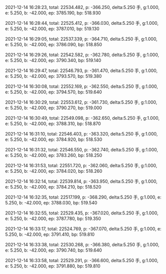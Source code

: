 2021-12-14 16:28:23, total: 22534.482, p: -366.250, delta:5.250 手, g:1.000, e: 5.250, b: -42.000, ep: 3785.190, bp: 518.930

2021-12-14 16:28:44, total: 22525.412, p: -366.030, delta:5.250 手, g:1.000, e: 5.250, b: -42.000, ep: 3787.010, bp: 519.130

2021-12-14 16:29:05, total: 22537.339, p: -364.710, delta:5.250 手, g:1.000, e: 5.250, b: -42.000, ep: 3786.090, bp: 518.850

2021-12-14 16:29:26, total: 22542.582, p: -362.780, delta:5.250 手, g:1.000, e: 5.250, b: -42.000, ep: 3790.340, bp: 519.140

2021-12-14 16:29:47, total: 22546.793, p: -361.470, delta:5.250 手, g:1.000, e: 5.250, b: -42.000, ep: 3793.570, bp: 519.380

2021-12-14 16:30:08, total: 22552.169, p: -362.550, delta:5.250 手, g:1.000, e: 5.250, b: -42.000, ep: 3794.570, bp: 519.640

2021-12-14 16:30:29, total: 22553.612, p: -361.730, delta:5.250 手, g:1.000, e: 5.250, b: -42.000, ep: 3790.270, bp: 519.000

2021-12-14 16:30:49, total: 22549.098, p: -362.650, delta:5.250 手, g:1.000, e: 5.250, b: -42.000, ep: 3788.310, bp: 518.870

2021-12-14 16:31:10, total: 22546.403, p: -363.320, delta:5.250 手, g:1.000, e: 5.250, b: -42.000, ep: 3784.920, bp: 518.530

2021-12-14 16:31:32, total: 22546.550, p: -362.740, delta:5.250 手, g:1.000, e: 5.250, b: -42.000, ep: 3783.260, bp: 518.250

2021-12-14 16:31:53, total: 22551.720, p: -362.060, delta:5.250 手, g:1.000, e: 5.250, b: -42.000, ep: 3784.020, bp: 518.260

2021-12-14 16:32:14, total: 22539.814, p: -363.950, delta:5.250 手, g:1.000, e: 5.250, b: -42.000, ep: 3784.210, bp: 518.520

2021-12-14 16:32:35, total: 22517.199, p: -368.290, delta:5.250 手, g:1.000, e: 5.250, b: -42.000, ep: 3788.030, bp: 519.540

2021-12-14 16:32:55, total: 22529.435, p: -367.020, delta:5.250 手, g:1.000, e: 5.250, b: -42.000, ep: 3787.780, bp: 519.350

2021-12-14 16:33:17, total: 22524.769, p: -367.070, delta:5.250 手, g:1.000, e: 5.250, b: -42.000, ep: 3791.410, bp: 519.810

2021-12-14 16:33:38, total: 22530.268, p: -366.380, delta:5.250 手, g:1.000, e: 5.250, b: -42.000, ep: 3790.740, bp: 519.640

2021-12-14 16:33:58, total: 22529.291, p: -366.600, delta:5.250 手, g:1.000, e: 5.250, b: -42.000, ep: 3791.880, bp: 519.810
